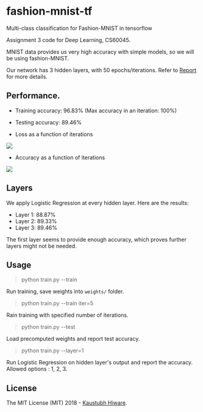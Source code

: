 # fashion-mnist-tf
Multi-class classification for Fashion-MNIST in tensorflow

Assignment 3 code for Deep Learning, CS60045.

MNIST data provides us very high accuracy with simple models, so we will be using fashion-MNIST.

Our network has 3 hidden layers, with 50 epochs/iterations. Refer to [Report](Report.pdf) for more details.

## Performance.

* Training accuracy: 96.83% (Max accuracy in an iteration: 100%)

* Testing accuracy: 89.46%

* Loss as a function of iterations

 ![](https://imgur.com/EL465EB.jpg)

* Accuracy as a function of iterations

 ![](https://imgur.com/LIs5a8D.jpg)

## Layers

We apply Logistic Regression at every hidden layer. Here are the results:

* Layer 1: 88.87%
* Layer 2: 89.33%
* Layer 3: 89.46%

The first layer seems to provide enough accuracy, which proves further layers might not be needed.

## Usage

> python train.py --train

Run training, save weights into `weights/` folder.

> python train.py --train iter=5

Rain training with specified number of iterations.

> python train.py --test

Load precomputed weights and report test accuracy.

> python train.py --layer=1

Run Logistic Regression on hidden layer's output and report the accuracy. Allowed options : 1, 2, 3.


## License

The MIT License (MIT) 2018 - [Kaustubh Hiware](https://github.com/kaustubhhiware).